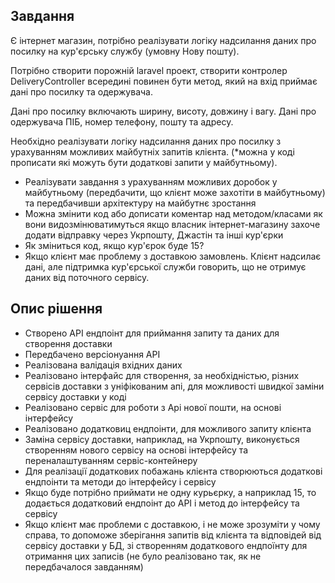 ## Завдання

Є інтернет магазин, потрібно реалізувати логіку надсилання даних про посилку на кур'єрську службу (умовну Нову пошту).

Потрібно створити порожній laravel проект, створити контролер DeliveryController всередині повинен бути метод, який на вхід приймає дані про посилку та одержувача.

Дані про посилку включають ширину, висоту, довжину і вагу.
Дані про одержувача ПІБ, номер телефону, пошту та адресу.

Необхідно реалізувати логіку надсилання даних про посилку з урахуванням можливих майбутніх запитів клієнта. (*можна у коді прописати які можуть бути додаткові запити у майбутньому).

* Реалізувати завдання з урахуванням можливих доробок у майбутньому (передбачити, що клієнт може захотіти в майбутньому) та передбачивши архітектуру на майбутнє зростання
* Можна змінити код або дописати коментар над методом/класами як вони видозмінюватимуться якщо власник інтернет-магазину захоче додати відправку через Укрпошту, Джастін та інші кур'єрки
* Як зміниться код, якщо кур'єрок буде 15?
* Якщо клієнт має проблему з доставкою замовлень. Клієнт надсилає дані, але підтримка кур'єрської служби говорить, що не отримує даних від поточного сервісу.

## Опис рішення

* Створено API ендпоінт для приймання запиту та даних для створення доставки
* Передбачено версіонуання API
* Реалізована валідація вхідних даних
* Реалізовано інтерфайс для створення, за необхідністью, різних сервісів доставки з уніфікованим апі, для можливості швидкої заміни сервісу доставки у коді
* Реалізовано сервіс для роботи з Api нової пошти, на основі інтерфейсу
* Реалізовано додатковиц ендпоінти, для можливого запиту клієнта
* Заміна сервісу доставки, наприклад, на Укрпошту, виконується створенням нового сервісу на основі інтерфейсу та переналаштуванням сервіс-контейнеру
* Для реалізації додаткових побажань клієнта створюються додаткові ендпоінти та методи до інтерфейсу і сервісу
* Якщо буде потрібно приймати не одну курьєрку, а наприклад 15, то додається додатковий ендпоінт до API і метод до інтерфейсу та сервісу
* Якщо клієнт має проблеми с доставкою, і не може зрозуміти у чому справа, то допоможе зберігання запитів від клієнта та відповідей від сервісу доставки у БД, зі створенням додаткового ендпоїнту для отримання цих записів (не було реалізовано так, як не передбачалося завданням)
